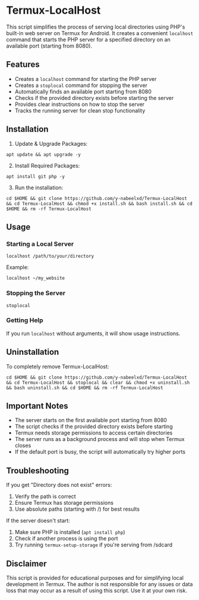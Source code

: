 # Termux-LocalHost

This script simplifies the process of serving local directories using PHP's built-in web server on Termux for Android. It creates a convenient `localhost` command that starts the PHP server for a specified directory on an available port (starting from 8080).

## Features

* Creates a `localhost` command for starting the PHP server
* Creates a `stoplocal` command for stopping the server
* Automatically finds an available port starting from 8080
* Checks if the provided directory exists before starting the server
* Provides clear instructions on how to stop the server
* Tracks the running server for clean stop functionality

## Installation

1. Update & Upgrade Packages:
```
apt update && apt upgrade -y
```

2. Install Required Packages:
```
apt install git php -y
```

3. Run the installation:
```
cd $HOME && git clone https://github.com/y-nabeelxd/Termux-LocalHost && cd Termux-LocalHost && chmod +x install.sh && bash install.sh && cd $HOME && rm -rf Termux-LocalHost
```

## Usage

### Starting a Local Server
```
localhost /path/to/your/directory
```
Example:
```
localhost ~/my_website
```

### Stopping the Server
```
stoplocal
```

### Getting Help
If you run `localhost` without arguments, it will show usage instructions.

## Uninstallation
To completely remove Termux-LocalHost:
```
cd $HOME && git clone https://github.com/y-nabeelxd/Termux-LocalHost && cd Termux-LocalHost && stoplocal && clear && chmod +x uninstall.sh && bash uninstall.sh && cd $HOME && rm -rf Termux-LocalHost
```

## Important Notes

* The server starts on the first available port starting from 8080
* The script checks if the provided directory exists before starting
* Termux needs storage permissions to access certain directories
* The server runs as a background process and will stop when Termux closes
* If the default port is busy, the script will automatically try higher ports

## Troubleshooting

If you get "Directory does not exist" errors:
1. Verify the path is correct
2. Ensure Termux has storage permissions
3. Use absolute paths (starting with /) for best results

If the server doesn't start:
1. Make sure PHP is installed (`apt install php`)
2. Check if another process is using the port
3. Try running `termux-setup-storage` if you're serving from /sdcard

## Disclaimer

This script is provided for educational purposes and for simplifying local development in Termux. The author is not responsible for any issues or data loss that may occur as a result of using this script. Use it at your own risk.
